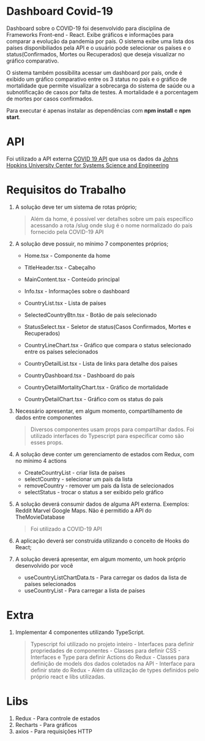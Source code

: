 # Dashboard Covid-19

Dashboard sobre o COVID-19 foi desenvolvido para disciplina de Frameworks Front-end - React.
Exibe gráficos e informações para comparar a evolução da pandemia por país. O sistema exibe uma lista dos países disponibiliados pela API e o usuário pode selecionar os países e o status(Confirmados, Mortes ou Recuperados) que deseja visualizar no gráfico comparativo.

O sistema também possibilita acessar um dashboard por país, onde é exibido um gráfico comparativo entre os 3 status no país e o gráfico de mortalidade que permite visualizar a sobrecarga do sistema de saúde ou a subnotificação de casos por falta de testes.
A mortalidade é a porcentagem de mortes por casos confirmados.

Para executar é apenas instalar as dependências com **npm install** e **npm start**.

# API
Foi utilizado a API externa [COVID 19 API]([https://covid19api.com/](https://covid19api.com/)) que usa os dados da [Johns Hopkins University Center for Systems Science and Engineering]([https://covid19api.com/](https://covid19api.com/)) 

# Requisitos do Trabalho
  
1. A solução deve ter um sistema de rotas próprio;
	> Além da home, é possível ver detalhes sobre um país específico acessando a rota /slug onde slug é o nome normalizado do país fornecido pela COVID-19 API

2. A solução deve possuir, no mínimo 7 componentes próprios;
	 - Home.tsx - Componente da home
	 - TitleHeader.tsx - Cabeçalho
	 - MainContent.tsx  - Conteúdo principal
	 - Info.tsx - Informações sobre o dashboard
	 - CountryList.tsx - Lista de países 
	 - SelectedCountryBtn.tsx - Botão de país selecionado
	 - StatusSelect.tsx - Seletor de status(Casos Confirmados, Mortes e Recuperados) 
	 - CountryLineChart.tsx  - Gráfico que compara o status selecionado entre os países selecionados
	 - CountryDetailList.tsx - Lista de links para detalhe dos países
	 
	- CountryDashboard.tsx - Dashboard do país
	- CountryDetailMortalityChart.tsx  - Gráfico de mortalidade
	- CountryDetailChart.tsx - Gráfico com os status do país
	
3. Necessário apresentar, em algum momento, compartilhamento de dados entre componentes
	> Diversos componentes usam props para compartilhar dados. Foi utilizado interfaces do Typescript para especificar como são esses props.

4. A solução deve conter um gerenciamento de estados com Redux, com no mínimo 4 actions
	- CreateCountryList - criar lista de países
	- selectCountry - selecionar um país da lista
	- removeCountry - remover um país da lista de selecionados
	- selectStatus - trocar o status a ser exibido pelo gráfico

5. A solução deverá consumir dados de alguma API externa. Exemplos: Reddit Marvel Google Maps. Não é permitido a API do TheMovieDatabase
	> Foi utilizado a COVID-19 API
	
6. A aplicação deverá ser construída utilizando o conceito de Hooks do React;
7. A solução deverá apresentar, em algum momento, um hook próprio desenvolvido por você
	- useCountryListChartData.ts - Para carregar os dados da lista de países selecionados
	- useCountryList - Para carregar a lista de países
​
# Extra

1. Implementar 4 componentes utilizando TypeScript.
	> Typescript foi utilizado no projeto inteiro
		- Interfaces para definir propriedades de componentes
		- Classes para definir CSS
		- Interfaces e Type para definir Actions do Redux 
		- Classes para definição de models dos dados coletados na API
		- Interface para definir state do Redux
		- Além da utilização de types definidos pelo próprio react e libs utilizadas.

# Libs
1. Redux - Para controle de estados
2. Recharts - Para gráficos
3. axios - Para requisições HTTP
